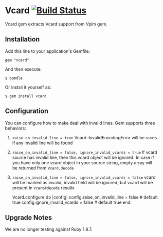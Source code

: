 # Vcard [![Build Status](https://travis-ci.org/qoobaa/vcard.svg?branch=master)](https://travis-ci.org/qoobaa/vcard)

Vcard gem extracts Vcard support from Vpim gem.

## Installation

Add this line to your application's Gemfile:

    gem "vcard"

And then execute:

    $ bundle

Or install it yourself as:

    $ gem install vcard

## Configuration

You can configure how to make deal with invalid lines.
Gem supports three behaviors:
1. `raise_on_invalid_line = true`
  Vcard::InvalidEncodingError will be races if any invalid line will be found

2. `raise_on_invalid_line = false, ignore_invalid_vcards = true`
  If vcard source has invalid line, then this vcard object will be ignored.
  In case if you have only one vcard object in your source string, empty array will be returned from `Vcard.decode`

3. `raise_on_invalid_line = false, ignore_invalid_vcards = false`
  vcard will be marked as invalid, invalid field will be ignored, but vcard will be present in `Vcard#decode` results

    Vcard.configure do |config|
      config.raise_on_invalid_line = false # default true
      config.ignore_invalid_vcards = false  # default true
    end

## Upgrade Notes

We are no longer testing against Ruby 1.8.7.
